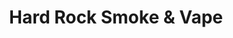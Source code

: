 ---
title: "Hard Rock Smoke & Vape"
url: /elk-grove-village/hard-rock-smoke-und-vape/
shop: E-Zigaretten
---